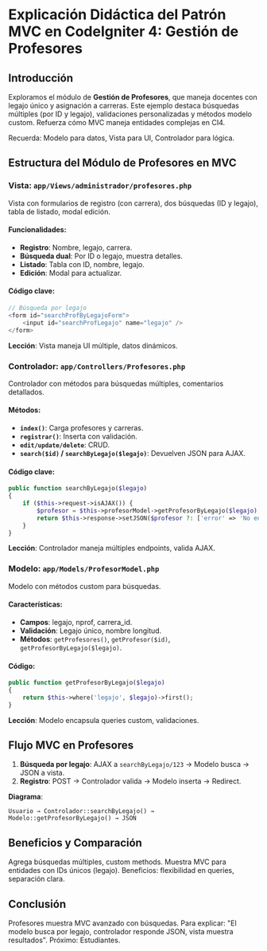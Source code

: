# Explicación Didáctica del Patrón MVC en CodeIgniter 4: Gestión de Profesores

## Introducción

Exploramos el módulo de **Gestión de Profesores**, que maneja docentes con legajo único y asignación a carreras. Este ejemplo destaca búsquedas múltiples (por ID y legajo), validaciones personalizadas y métodos modelo custom. Refuerza cómo MVC maneja entidades complejas en CI4.

Recuerda: Modelo para datos, Vista para UI, Controlador para lógica.

## Estructura del Módulo de Profesores en MVC

### Vista: `app/Views/administrador/profesores.php`

Vista con formularios de registro (con carrera), dos búsquedas (ID y legajo), tabla de listado, modal edición.

#### Funcionalidades:
- **Registro**: Nombre, legajo, carrera.
- **Búsqueda dual**: Por ID o legajo, muestra detalles.
- **Listado**: Tabla con ID, nombre, legajo.
- **Edición**: Modal para actualizar.

#### Código clave:
```php
// Búsqueda por legajo
<form id="searchProfByLegajoForm">
    <input id="searchProfLegajo" name="legajo" />
</form>
```

**Lección**: Vista maneja UI múltiple, datos dinámicos.

### Controlador: `app/Controllers/Profesores.php`

Controlador con métodos para búsquedas múltiples, comentarios detallados.

#### Métodos:
- **`index()`**: Carga profesores y carreras.
- **`registrar()`**: Inserta con validación.
- **`edit/update/delete`**: CRUD.
- **`search($id)` / `searchByLegajo($legajo)`**: Devuelven JSON para AJAX.

#### Código clave:
```php
public function searchByLegajo($legajo)
{
    if ($this->request->isAJAX()) {
        $profesor = $this->profesorModel->getProfesorByLegajo($legajo);
        return $this->response->setJSON($profesor ?: ['error' => 'No encontrado']);
    }
}
```

**Lección**: Controlador maneja múltiples endpoints, valida AJAX.

### Modelo: `app/Models/ProfesorModel.php`

Modelo con métodos custom para búsquedas.

#### Características:
- **Campos**: legajo, nprof, carrera_id.
- **Validación**: Legajo único, nombre longitud.
- **Métodos**: `getProfesores()`, `getProfesor($id)`, `getProfesorByLegajo($legajo)`.

#### Código:
```php
public function getProfesorByLegajo($legajo)
{
    return $this->where('legajo', $legajo)->first();
}
```

**Lección**: Modelo encapsula queries custom, validaciones.

## Flujo MVC en Profesores

1. **Búsqueda por legajo**: AJAX a `searchByLegajo/123` → Modelo busca → JSON a vista.
2. **Registro**: POST → Controlador valida → Modelo inserta → Redirect.

**Diagrama**:
```
Usuario → Controlador::searchByLegajo() → Modelo::getProfesorByLegajo() → JSON
```

## Beneficios y Comparación

Agrega búsquedas múltiples, custom methods. Muestra MVC para entidades con IDs únicos (legajo). Beneficios: flexibilidad en queries, separación clara.

## Conclusión

Profesores muestra MVC avanzado con búsquedas. Para explicar: "El modelo busca por legajo, controlador responde JSON, vista muestra resultados". Próximo: Estudiantes.
